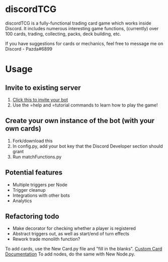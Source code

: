 # discordTCG
discordTCG is a fully-functional trading card game which works inside Discord. It includes numerous interesting game functions, (currently) over 100 cards, trading, collecting, packs, deck building, etc.

If you have suggestions for cards or mechanics, feel free to message me on Discord - Pazda#6899

# Usage

## Invite to existing server
1. [Click this to invite your bot](https://discordapp.com/api/oauth2/authorize?client_id=545701080047026176&permissions=0&scope=bot)
2. Use the =help and =tutorial commands to learn how to play the game!

## Create your own instance of the bot (with your own cards)
1. Fork/download this
2. In config.py, add your bot key that the Discord Developer section should grant
3. Run matchFunctions.py

## Potential features
- Multiple triggers per Node
- Trigger cleanup
- Integrations with other bots
- Analytics

## Refactoring todo 
- Make decorator for checking whether a player is registered
- Abstract triggers out, as well as start/end of turn effects
- Rework trade monolith function?

To add cards, use the New Card.py file and "fill in the blanks". 
[Custom Card Documentation](https://github.com/Pazda/discordTCG/wiki)
To add nodes, do the same with New Node.py.
